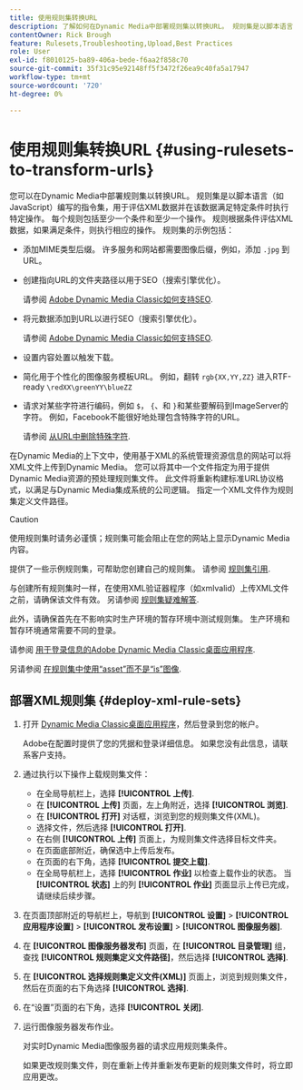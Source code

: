 ```yaml
---
title: 使用规则集转换URL
description: 了解如何在Dynamic Media中部署规则集以转换URL。 规则集是以脚本语言（如JavaScript）编写的指令集，用于评估XML数据并在该数据满足特定条件时执行特定操作。
contentOwner: Rick Brough
feature: Rulesets,Troubleshooting,Upload,Best Practices
role: User
exl-id: f8010125-ba89-406a-bede-f6aa2f858c70
source-git-commit: 35f31c95e92148ff5f3472f26ea9c40fa5a17947
workflow-type: tm+mt
source-wordcount: '720'
ht-degree: 0%

---
```


# 使用规则集转换URL {#using-rulesets-to-transform-urls}

您可以在Dynamic Media中部署规则集以转换URL。 规则集是以脚本语言（如JavaScript）编写的指令集，用于评估XML数据并在该数据满足特定条件时执行特定操作。 每个规则包括至少一个条件和至少一个操作。 规则根据条件评估XML数据，如果满足条件，则执行相应的操作。 规则集的示例包括：

* 添加MIME类型后缀。 许多服务和网站都需要图像后缀，例如，添加 `.jpg` 到URL。
* 创建指向URL的文件夹路径以用于SEO（搜索引擎优化）。

  请参阅 [Adobe Dynamic Media Classic如何支持SEO](/help/assets/dynamic-media/assets/s7_seo.pdf).

* 将元数据添加到URL以进行SEO（搜索引擎优化）。

  请参阅 [Adobe Dynamic Media Classic如何支持SEO](/help/assets/dynamic-media/assets/s7_seo.pdf).

* 设置内容处置以触发下载。
* 简化用于个性化的图像服务模板URL。 例如，翻转 `rgb{XX,YY,ZZ}` 进入RTF-ready `\redXX\greenYY\blueZZ`

* 请求对某些字符进行编码，例如 `$`， `{`、和 `}`和某些要解码到ImageServer的字符。 例如，Facebook不能很好地处理包含特殊字符的URL。

  请参阅 [从URL中删除特殊字符](https://helpx.adobe.com/experience-manager/scene7/kb/base/scene7-rulesets/remove-special-characters-urls.html).

在Dynamic Media的上下文中，使用基于XML的系统管理资源信息的网站可以将XML文件上传到Dynamic Media。 您可以将其中一个文件指定为用于提供Dynamic Media资源的预处理规则集文件。 此文件将重新构建标准URL协议格式，以满足与Dynamic Media集成系统的公司逻辑。 指定一个XML文件作为规则集定义文件路径。

>[!CAUTION]
>
>使用规则集时请务必谨慎；规则集可能会阻止在您的网站上显示Dynamic Media内容。

提供了一些示例规则集，可帮助您创建自己的规则集。
请参阅 [规则集引用](https://experienceleague.adobe.com/docs/dynamic-media-developer-resources/image-serving-api/image-serving-api/rule-set-reference/c-rule-set-reference.html).

与创建所有规则集时一样，在使用XML验证器程序（如xmlvalid）上传XML文件之前，请确保该文件有效。
另请参阅 [规则集疑难解答](https://helpx.adobe.com/experience-manager/scene7/kb/base/scene7-rulesets/scene7-ruleset-troubleshooting.html).

此外，请确保首先在不影响实时生产环境的暂存环境中测试规则集。
生产环境和暂存环境通常需要不同的登录。

请参阅 [用于登录信息的Adobe Dynamic Media Classic桌面应用程序](https://experienceleague.adobe.com/docs/dynamic-media-classic/using/getting-started/signing-out.html#sign-in-dmc-app).

<!-- OBSOLETE CONTENT * **NA staging environment** login page: [https://s7sps1-staging.scene7.com/IpsWeb/](https://s7sps1-staging.scene7.com/IpsWeb/)
* **EMEA staging environment** login page: [https://s7sps3-staging.scene7.com/IpsWeb/](https://s7sps3-staging.scene7.com/IpsWeb/)
* **JAPAC staging environment** login page: [https://s7sps5-staging.scene7.com/IpsWeb/](https://s7sps5-staging.scene7.com/IpsWeb/) -->

另请参阅 [在规则集中使用“asset”而不是“is”图像](https://helpx.adobe.com/experience-manager/scene7/kb/base/scene7-rulesets/ruleset-asset-instead-image.html).

## 部署XML规则集 {#deploy-xml-rule-sets}

1. 打开 [Dynamic Media Classic桌面应用程序](https://experienceleague.adobe.com/docs/dynamic-media-classic/using/getting-started/signing-out.html#getting-started)，然后登录到您的帐户。

   Adobe在配置时提供了您的凭据和登录详细信息。 如果您没有此信息，请联系客户支持。

1. 通过执行以下操作上载规则集文件：

   * 在全局导航栏上，选择 **[!UICONTROL 上传]**.
   * 在 **[!UICONTROL 上传]** 页面，左上角附近，选择 **[!UICONTROL 浏览]**.
   * 在 **[!UICONTROL 打开]** 对话框，浏览到您的规则集文件(XML)。
   * 选择文件，然后选择 **[!UICONTROL 打开]**.
   * 在右侧 **[!UICONTROL 上传]** 页面上，为规则集文件选择目标文件夹。
   * 在页面底部附近，确保选中上传后发布。
   * 在页面的右下角，选择 **[!UICONTROL 提交上载]**.
   * 在全局导航栏上，选择 **[!UICONTROL 作业]** 以检查上载作业的状态。 当 **[!UICONTROL 状态]** 上的列 **[!UICONTROL 作业]** 页面显示上传已完成，请继续后续步骤。

1. 在页面顶部附近的导航栏上，导航到 **[!UICONTROL 设置]** > **[!UICONTROL 应用程序设置]** > **[!UICONTROL 发布设置]** > **[!UICONTROL 图像服务器]**.
1. 在 **[!UICONTROL 图像服务器发布]** 页面，在 **[!UICONTROL 目录管理]** 组，查找 **[!UICONTROL 规则集定义文件路径]**，然后选择 **[!UICONTROL 选择]**.
1. 在 **[!UICONTROL 选择规则集定义文件(XML)]** 页面上，浏览到规则集文件，然后在页面的右下角选择 **[!UICONTROL 选择]**.
1. 在“设置”页面的右下角，选择 **[!UICONTROL 关闭]**.
1. 运行图像服务器发布作业。

   对实时Dynamic Media图像服务器的请求应用规则集条件。

   如果更改规则集文件，则在重新上传并重新发布更新的规则集文件时，将立即应用更改。
